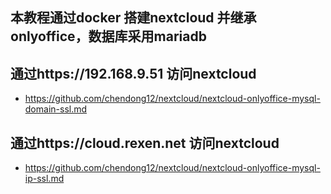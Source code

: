 ## 本教程通过docker 搭建nextcloud 并继承onlyoffice，数据库采用mariadb

## 通过https://192.168.9.51 访问nextcloud

* https://github.com/chendong12/nextcloud/nextcloud-onlyoffice-mysql-domain-ssl.md

## 通过https://cloud.rexen.net 访问nextcloud

* https://github.com/chendong12/nextcloud/nextcloud-onlyoffice-mysql-ip-ssl.md
